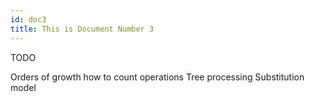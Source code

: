 ```yaml
---
id: doc3
title: This is Document Number 3
---
```


TODO

Orders of growth how to count operations
Tree processing
Substitution model